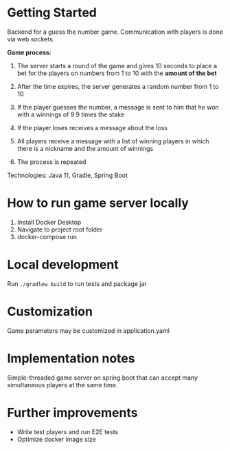 # Getting Started
Backend for a guess the number game. Communication with players is done via web sockets.

**Game process:**

1) The server starts a round of the game and gives 10 seconds to place a bet for the players on numbers from 1 to 10 with the **amount of the bet**

2) After the time expires, the server generates a random number from 1 to 10

3) If the player guesses the number, a message is sent to him that he won with a winnings of 9.9 times the stake

4) If the player loses receives a message about the loss

5) All players receive a message with a list of winning players in which there is a nickname and the amount of winnings

6) The process is repeated

Technologies: Java 11, Gradle, Spring Boot

# How to run game server locally
1. Install Docker Desktop
2. Navigate to project root folder
2. docker-compose run

# Local development
 Run `./gradlew build` to run tests and package jar

# Customization
Game parameters may be customized in application.yaml

# Implementation notes
Simple-threaded game server on spring boot that can accept many simultaneous players at the same time.

# Further improvements
- Write test players and run E2E tests
- Optimize docker image size